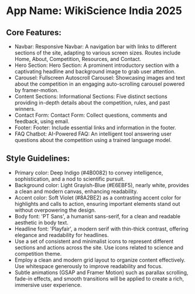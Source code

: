 # **App Name**: WikiScience India 2025

## Core Features:

- Navbar: Responsive Navbar: A navigation bar with links to different sections of the site, adapting to various screen sizes. Routes include Home, About, Competition, Resources, and Contact.
- Hero Section: Hero Section: A prominent introductory section with a captivating headline and background image to grab user attention.
- Carousel: Fullscreen Autoscroll Carousel: Showcasing images and text about the competition in an engaging auto-scrolling carousel powered by framer-motion.
- Content Sections: Informational Sections: Five distinct sections providing in-depth details about the competition, rules, and past winners.
- Contact Form: Contact Form:  Collect questions, comments and feedback, using email.
- Footer: Footer: Include essential links and information in the footer.
- FAQ Chatbot: AI-Powered FAQ: An intelligent tool answering user questions about the competition using a trained language model.

## Style Guidelines:

- Primary color: Deep Indigo (#4B0082) to convey intelligence, sophistication, and a nod to scientific pursuit. 
- Background color: Light Grayish-Blue (#E6EBF5), nearly white, provides a clean and modern canvas, enhancing readability.
- Accent color: Soft Violet (#8A2BE2) as a contrasting accent color for highlights and calls to action, ensuring important elements stand out without overpowering the design.
- Body font: 'PT Sans', a humanist sans-serif, for a clean and readable aesthetic in body text.
- Headline font: 'Playfair', a modern serif with thin-thick contrast, offering elegance and readability for headlines.
- Use a set of consistent and minimalist icons to represent different sections and actions across the site. Use icons related to science and competition theme.
- Employ a clean and modern grid layout to organize content effectively.  Use whitespace generously to improve readability and focus.
- Subtle animations (GSAP and Framer Motion) such as parallax scrolling, fade-in effects, and smooth transitions will be applied to create a rich, immersive user experience.